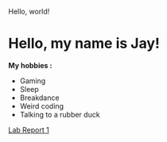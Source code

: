 Hello, world!

# Hello, my name is Jay!
**My hobbies :**
* Gaming
* Sleep
* Breakdance
* Weird coding
* Talking to a rubber duck

[Lab Report 1](lab-report-1-week-0.html)

